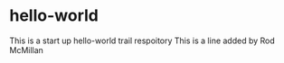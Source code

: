 # hello-world
This is a start up hello-world trail respoitory
This is a line added by Rod McMillan 

